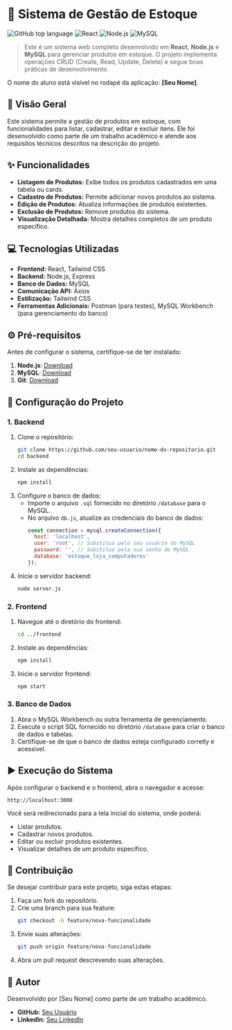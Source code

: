 # 🛒 Sistema de Gestão de Estoque

![GitHub top language](https://img.shields.io/badge/Language-JavaScript-blue) ![React](https://img.shields.io/badge/React-18.x-blueviolet) ![Node.js](https://img.shields.io/badge/Node.js-16.x-green) ![MySQL](https://img.shields.io/badge/MySQL-8.x-yellow)

> Este é um sistema web completo desenvolvido em **React**, **Node.js** e **MySQL** para gerenciar produtos em estoque. O projeto implementa operações CRUD (Create, Read, Update, Delete) e segue boas práticas de desenvolvimento.

O nome do aluno está visível no rodapé da aplicação: **[Seu Nome]**.

## 🌟 Visão Geral

Este sistema permite a gestão de produtos em estoque, com funcionalidades para listar, cadastrar, editar e excluir itens. Ele foi desenvolvido como parte de um trabalho acadêmico e atende aos requisitos técnicos descritos na descrição do projeto.

## ✨ Funcionalidades

- **Listagem de Produtos:** Exibe todos os produtos cadastrados em uma tabela ou cards.
- **Cadastro de Produtos:** Permite adicionar novos produtos ao sistema.
- **Edição de Produtos:** Atualiza informações de produtos existentes.
- **Exclusão de Produtos:** Remove produtos do sistema.
- **Visualização Detalhada:** Mostra detalhes completos de um produto específico.

## 💻 Tecnologias Utilizadas

- **Frontend:** React, Tailwind CSS
- **Backend:** Node.js, Express
- **Banco de Dados:** MySQL
- **Comunicação API:** Axios
- **Estilização:** Tailwind CSS
- **Ferramentas Adicionais:** Postman (para testes), MySQL Workbench (para gerenciamento do banco)

## ⚙️ Pré-requisitos

Antes de configurar o sistema, certifique-se de ter instalado:

1. **Node.js**: [Download](https://nodejs.org/en/download/)
2. **MySQL**: [Download](https://dev.mysql.com/downloads/installer/)
3. **Git**: [Download](https://git-scm.com/downloads)

## 🚀 Configuração do Projeto

### 1. Backend

1. Clone o repositório:
   ```bash
   git clone https://github.com/seu-usuario/nome-do-repositorio.git
   cd backend
   ```
2. Instale as dependências:
   ```bash
   npm install
   ```
3. Configure o banco de dados:
   - Importe o arquivo `.sql` fornecido no diretório `/database` para o MySQL.
   - No arquivo `db.js`, atualize as credenciais do banco de dados:
     ```javascript
     const connection = mysql.createConnection({
       host: 'localhost',
       user: 'root', // Substitua pelo seu usuário do MySQL
       password: '', // Substitua pela sua senha do MySQL
       database: 'estoque_loja_computadores'
     });
     ```
4. Inicie o servidor backend:
   ```bash
   node server.js
   ```

### 2. Frontend

1. Navegue até o diretório do frontend:
   ```bash
   cd ../frontend
   ```
2. Instale as dependências:
   ```bash
   npm install
   ```
3. Inicie o servidor frontend:
   ```bash
   npm start
   ```

### 3. Banco de Dados

1. Abra o MySQL Workbench ou outra ferramenta de gerenciamento.
2. Execute o script SQL fornecido no diretório `/database` para criar o banco de dados e tabelas.
3. Certifique-se de que o banco de dados esteja configurado corretly e acessível.

## ▶️ Execução do Sistema

Após configurar o backend e o frontend, abra o navegador e acesse:
```
http://localhost:3000
```

Você será redirecionado para a tela inicial do sistema, onde poderá:
- Listar produtos.
- Cadastrar novos produtos.
- Editar ou excluir produtos existentes.
- Visualizar detalhes de um produto específico.

## 🤝 Contribuição

Se desejar contribuir para este projeto, siga estas etapas:

1. Faça um fork do repositório.
2. Crie uma branch para sua feature:
   ```bash
   git checkout -b feature/nova-funcionalidade
   ```
3. Envie suas alterações:
   ```bash
   git push origin feature/nova-funcionalidade
   ```
4. Abra um pull request descrevendo suas alterações.

## 👤 Autor

Desenvolvido por [Seu Nome] como parte de um trabalho acadêmico.

- **GitHub:** [Seu Usuário](https://github.com/seu-usuario)
- **LinkedIn:** [Seu LinkedIn](https://www.linkedin.com/in/seu-linkedin/)
